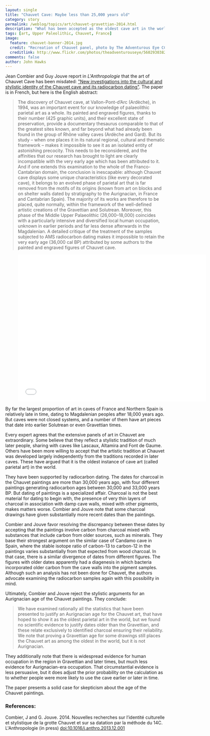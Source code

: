 ```yaml
---
layout: single 
title: "Chauvet Cave: Maybe less than 25,000 years old" 
category: story
permalink: /weblog/topics/art/chauvet-gravettian-2014.html
description: "What has been accepted as the oldest cave art in the world is now argued to be much more recent."
tags: [art, Upper Paleolithic, Chauvet, France] 
image:
  feature: chauvet-banner-2014.jpg
  credit: "Recreation of Chauvet panel, photo by The Adventurous Eye CC-BY"
  creditlink: http://www.flickr.com/photos/theadventurouseye/5602930382/sizes/o/in/photostream/
comments: false 
author: John Hawks 
---
```


Jean Combier and Guy Jouve report in <em>L'Anthropologie</em> that the art of Chauvet Cave has been misdated: <a href="http://dx.doi.org/10.1016/j.anthro.2013.12.001">"New investigations into the cultural and stylistic identity of the Chauvet cave and its radiocarbon dating"</a>. The paper is in French, but here is the English abstract: 

<blockquote>The discovery of Chauvet cave, at Vallon-Pont-d’Arc (Ardèche), in 1994, was an important event for our knowledge of palaeolithic parietal art as a whole. Its painted and engraved figures, thanks to their number (425 graphic units), and their excellent state of preservation, provide a documentary thesaurus comparable to that of the greatest sites known, and far beyond what had already been found in the group of Rhône valley caves (Ardèche and Gard). But its study – when one places it in its natural regional, cultural and thematic framework – makes it impossible to see it as an isolated entity of astonishing precocity. This needs to be reconsidered, and the affinities that our research has brought to light are clearly incompatible with the very early age which has been attributed to it. And if one extends this examination to the whole of the Franco-Cantabrian domain, the conclusion is inescapable: although Chauvet cave displays some unique characteristics (like every decorated cave), it belongs to an evolved phase of parietal art that is far removed from the motifs of its origins (known from art on blocks and on shelter walls dated by stratigraphy to the Aurignacian, in France and Cantabrian Spain). The majority of its works are therefore to be placed, quite normally, within the framework of the well-defined artistic creations of the Gravettian and Solutrean. Moreover, this phase of the Middle Upper Palaeolithic (26,000–18,000) coincides with a particularly intensive and diversified local human occupation, unknown in earlier periods and far less dense afterwards in the Magdalenian. A detailed critique of the treatment of the samples subjected to AMS radiocarbon dating makes it impossible to retain the very early age (36,000 cal BP) attributed by some authors to the painted and engraved figures of Chauvet cave.</blockquote>

<figure>
<iframe src="//embed.gettyimages.com/embed/153997807?et=0ERBkiG5ZkKP8Ja9y5wmCg&sig=jkp9Xt9qq6TM49RyrM2D5UHs7tzQ3oS_9RoUlKlDAUM=" width="594" height="464" frameborder="0" scrolling="no"></iframe>
</figure>


By far the largest proportion of art in caves of France and Northern Spain is relatively late in time, dating to Magdalenian peoples after 18,000 years ago. But caves were not closed systems, and a number of them have art pieces that date into earlier Solutrean or even Gravettian times. 

Every expert agrees that the extensive panels of art in Chauvet are extraordinary. Some believe that they reflect a stylistic tradition of much later people, sharing with caves like Lascaux, Altamira and Font de Gaume. Others have been more willing to accept that the artistic tradition at Chauvet was developed largely independently from the traditions recorded in later caves. These have argued that it is the oldest instance of cave art (called parietal art) in the world. 

They have been supported by radiocarbon dating. The dates for charcoal in the Chauvet paintings are more than 30,000 years ago, with four different paintings generating radiocarbon ages between 30,000 and 33,000 years BP. But dating of paintings is a specialized affair. Charcoal is not the best material for dating to begin with, the presence of very thin layers of charcoal in association with damp cave walls, mixed with other pigments, makes matters worse. Combier and Jouve note that some charcoal drawings have given substantially more recent dates than the paintings. 

Combier and Jouve favor resolving the discrepancy between these dates by accepting that the paintings involve carbon from charcoal mixed with substances that include carbon from older sources, such as minerals. They base their strongest argument on the similar case of Candamo cave in Spain, where the stable isotope ratio of carbon-13 to carbon-12 in the paintings varies substantially from that expected from wood charcoal. In that case, there is a similar divergence of dates from different figures. The figures with older dates apparently had a diagenesis in which bacteria incorporated older carbon from the cave walls into the pigment samples. Although such an analysis has not been done for Chauvet, the authors advocate examining the radiocarbon samples again with this possibility in mind. 

Ultimately, Combier and Jouve reject the stylistic arguments for an Aurignacian age of the Chauvet paintings. They conclude: 

<blockquote>We have examined rationally all the statistics that have been presented to justify an Aurignacian age for the Chauvet art, that have hoped to show it as the oldest parietal art in the world, but we found no scientific evidence to justify dates older than the Gravettian, and these relate exclusively to identified charcoal ensuring their reliability. We note that proving a Gravettian age for some drawings still places the Chauvet art as among the oldest in the world, but it is not Aurignacian.</blockquote>


They additionally note that there is widespread evidence for human occupation in the region in Gravettian and later times, but much less evidence for Aurignacian-era occupation. That circumstantial evidence is less persuasive, but it does adjust the prior probability on the calculation as to whether people were more likely to use the cave earlier or later in time. 

The paper presents a solid case for skepticism about the age of the Chauvet paintings. 




### References:

<p class="cite">Combier, J and G. Jouve. 2014. Nouvelles recherches sur l’identité culturelle et stylistique de la grotte Chauvet et sur sa datation par la méthode du 14C. L'Anthropologie (in press) <a href="http://dx.doi.org/10.1016/j.anthro.2013.12.001">doi:10.1016/j.anthro.2013.12.001</a></p>


